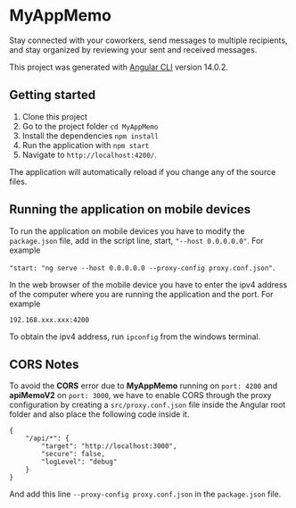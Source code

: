 # MyAppMemo

Stay connected with your coworkers, send messages to multiple recipients, and stay organized by reviewing your sent and received messages.

This project was generated with [Angular CLI](https://github.com/angular/angular-cli) version 14.0.2.

## Getting started

1. Clone this project
2. Go to the project folder `cd MyAppMemo`
3. Install the dependencies `npm install`
4. Run the application with `npm start`
5. Navigate to `http://localhost:4200/`. 

The application will automatically reload if you change any of the source files.

## Running the application on mobile devices

To run the application on mobile devices you have to modify the `package.json` file, add in the script line, start, `"--host 0.0.0.0.0"`. For example

`"start: "ng serve --host 0.0.0.0.0 --proxy-config proxy.conf.json"`.

In the web browser of the mobile device you have to enter the ipv4 address of the computer where you are running the application and the port. For example

`192.168.xxx.xxx:4200`

To obtain the ipv4 address, run `ipconfig` from the windows terminal.

## CORS Notes
To avoid the __CORS__ error due to __MyAppMemo__ running on `port: 4200` and __apiMemoV2__ on `port: 3000`, we have to enable CORS through the proxy configuration by creating a `src/proxy.conf.json` file inside the Angular root folder and also place the following code inside it.

```
{
    "/api/*": {
        "target": "http://localhost:3000",
        "secure": false,
        "logLevel": "debug"
    }
}
```

And add this line `--proxy-config proxy.conf.json` in the `package.json` file.



